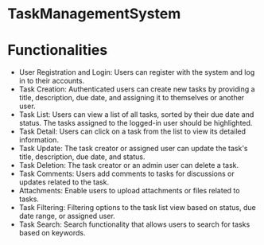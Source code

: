 # TaskManagementSystem
# Functionalities
  * User Registration and Login: Users can register with the system and log in to their accounts.
  * Task Creation: Authenticated users can create new tasks by providing a title, description, due date, and assigning it to themselves or another user.
  * Task List: Users can view a list of all tasks, sorted by their due date and status. The tasks assigned to the logged-in user should be highlighted.
  * Task Detail: Users can click on a task from the list to view its detailed information.
  * Task Update: The task creator or assigned user can update the task's title, description, due date, and status.
  * Task Deletion: The task creator or an admin user can delete a task.
  * Task Comments: Users add comments to tasks for discussions or updates related to the task.
  * Attachments: Enable users to upload attachments or files related to tasks.
  * Task Filtering: Filtering options to the task list view based on status, due date range, or assigned user.
  * Task Search: Search functionality that allows users to search for tasks based on keywords.
